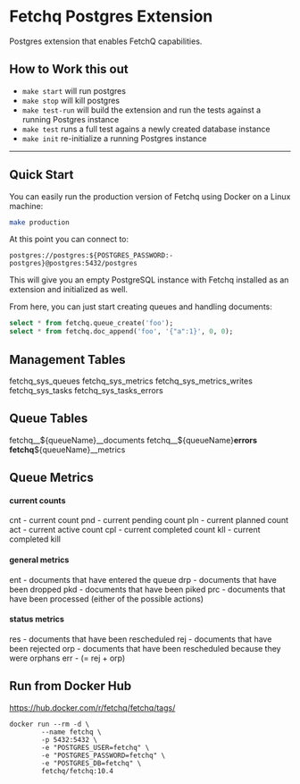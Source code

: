 # Fetchq Postgres Extension

Postgres extension that enables FetchQ capabilities.


## How to Work this out

- `make start` will run postgres
- `make stop` will kill postgres
- `make test-run` will build the extension and run the tests
  against a running Postgres instance
- `make test` runs a full test agains a newly created database instance
- `make init` re-initialize a running Postgres instance

---

## Quick Start

You can easily run the production version of Fetchq using Docker on a Linux machine:

```bash
make production
```

At this point you can connect to:

```
postgres://postgres:${POSTGRES_PASSWORD:-postgres}@postgres:5432/postgres
```

This will give you an empty PostgreSQL instance with Fetchq installed as an extension and initialized as well.

From here, you can just start creating queues and handling documents:

```sql
select * from fetchq.queue_create('foo');
select * from fetchq.doc_append('foo', '{"a":1}', 0, 0);
```

## Management Tables

fetchq_sys_queues
fetchq_sys_metrics
fetchq_sys_metrics_writes
fetchq_sys_tasks
fetchq_sys_tasks_errors


## Queue Tables

fetchq__${queueName}__documents
fetchq__${queueName}__errors
fetchq__${queueName}__metrics

## Queue Metrics

#### current counts
cnt - current count
pnd - current pending count
pln - current planned count
act - current active count
cpl - current completed count
kll - current completed kill

#### general metrics

ent - documents that have entered the queue
drp - documents that have been dropped
pkd - documents that have been piked
prc - documents that have been processed (either of the possible actions)

#### status metrics

res - documents that have been rescheduled
rej - documents that have been rejected
orp - documents that have been rescheduled because they were orphans
err - (= rej + orp)

## Run from Docker Hub

https://hub.docker.com/r/fetchq/fetchq/tags/

```
docker run --rm -d \
		--name fetchq \
		-p 5432:5432 \
		-e "POSTGRES_USER=fetchq" \
		-e "POSTGRES_PASSWORD=fetchq" \
		-e "POSTGRES_DB=fetchq" \
		fetchq/fetchq:10.4
```